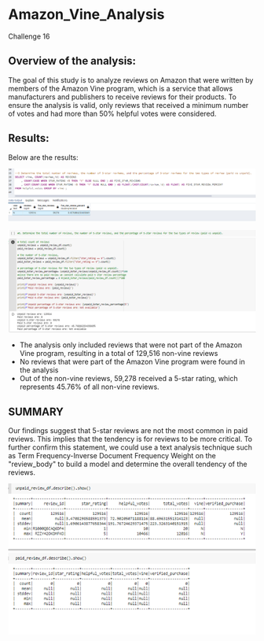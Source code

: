 # Amazon_Vine_Analysis
Challenge 16
## Overview of the analysis: 

The goal of this study is to analyze reviews on Amazon that were written by members of the Amazon Vine program, which is a service that allows manufacturers and publishers to receive reviews for their products. To ensure the analysis is valid, only reviews that received a minimum number of votes and had more than 50% helpful votes were considered.

## Results:
Below are the results: 

![myimage-alt-tag](./Resources/SLQResult_5.png) 

![myimage-alt-tag](./Resources/CollabResult_5.png) 


- The analysis only included reviews that were not part of the Amazon Vine program, resulting in a total of 129,516 non-vine reviews
- No reviews that were part of the Amazon Vine program were found in the analysis
- Out of the non-vine reviews, 59,278 received a 5-star rating, which represents 45.76% of all non-vine reviews.

## SUMMARY 
Our findings suggest that 5-star reviews are not the most common in paid reviews. This implies that the tendency is for reviews to be more critical. To further confirm this statement, we could use a text analysis technique such as Term Frequency-Inverse Document Frequency Weight on the "review_body" to build a model and determine the overall tendency of the reviews.


![myimage-alt-tag](./Resources/Summary.png) 
   
